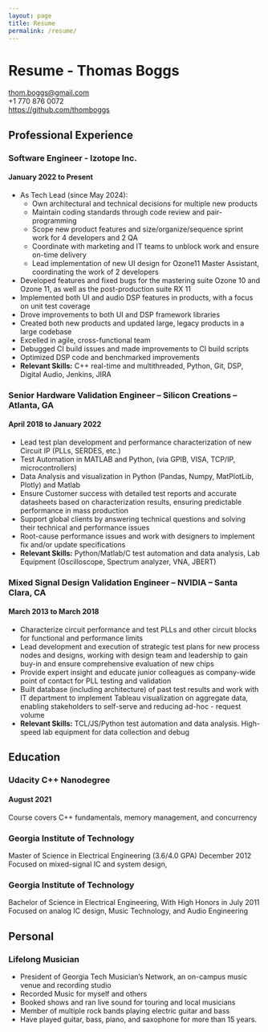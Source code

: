 ```yaml
---
layout: page
title: Resume
permalink: /resume/
---
```

# Resume - Thomas Boggs

thom.boggs@gmail.com<br>
+1 770 876 0072<br>
https://github.com/thomboggs <br>

## Professional Experience

### Software Engineer - Izotope Inc.

#### January 2022 to Present

- As Tech Lead (since May 2024):
    - Own architectural and technical decisions for multiple new products  
    - Maintain coding standards through code review and pair-programming
    - Scope new product features and size/organize/sequence sprint work for 4 developers and 2 QA
    - Coordinate with marketing and IT teams to unblock work and ensure on-time delivery
    - Lead implementation of new UI design for Ozone11 Master Assistant, coordinating the work of 2 developers
- Developed features and fixed bugs for  the mastering suite Ozone 10 and Ozone 11, as well as the post-production suite RX 11
- Implemented both UI and audio DSP features in products, with a focus on unit test coverage
- Drove improvements to both UI and DSP framework libraries
- Created both new products and updated large, legacy products in a large codebase
- Excelled in agile, cross-functional team
- Debugged CI build issues and made improvements to CI build scripts
- Optimized DSP code and benchmarked improvements 
- **Relevant Skills:** C++ real-time and multithreaded, Python, Git, DSP, Digital Audio, Jenkins, JIRA

### Senior Hardware Validation Engineer – Silicon Creations – Atlanta, GA		

#### April 2018 to January 2022

- Lead test plan development and performance characterization of new Circuit IP (PLLs, SERDES, etc.) 
- Test Automation in MATLAB and Python, (via GPIB, VISA, TCP/IP, microcontrollers)
- Data Analysis and visualization in Python (Pandas, Numpy, MatPlotLib, Plotly) and Matlab
- Ensure Customer success with detailed test reports and accurate datasheets based on characterization results, ensuring predictable performance in mass production
- Support global clients by answering technical questions and solving their technical and performance issues
- Root-cause performance issues and work with designers to implement fix and/or update specifications
- **Relevant Skills:** Python/Matlab/C test automation and data analysis, Lab Equipment (Oscilloscope, Spectrum analyzer, VNA, JBERT)

### Mixed Signal Design Validation Engineer – NVIDIA – Santa Clara, CA		 

#### March 2013 to March 2018

- Characterize circuit performance and test PLLs and other circuit blocks for functional and performance limits
- Lead development and execution of strategic test plans for new process nodes and designs, working with design team and leadership to gain buy-in and ensure comprehensive evaluation of new chips
- Provide expert insight and educate junior colleagues as company-wide point of contact for PLL testing and validation
- Built database (including architecture) of past test results and work with IT department to implement Tableau visualization on aggregate data, enabling stakeholders to self-serve and reducing ad-hoc - request volume
- **Relevant Skills:** TCL/JS/Python test automation and data analysis. High-speed lab equipment for data collection and debug

## Education

### Udacity C++ Nanodegree		

#### August 2021

Course covers C++ fundamentals, memory management, and concurrency 

### Georgia Institute of Technology	

Master of Science in Electrical Engineering (3.6/4.0 GPA) December 2012
Focused on mixed-signal IC and system design, 

### Georgia Institute of Technology		

Bachelor of Science in Electrical Engineering, With High Honors in July 2011
Focused on analog IC design, Music Technology, and Audio Engineering

## Personal

### Lifelong Musician

- President of Georgia Tech Musician’s Network, an on-campus music venue and recording studio
- Recorded Music for myself and others
- Booked shows and ran live sound for touring and local musicians
- Member of multiple rock bands playing electric guitar and bass
- Have played guitar, bass, piano, and saxophone for more than 15 years.
